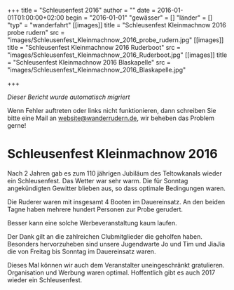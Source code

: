 +++
title = "Schleusenfest 2016"
author = ""
date = 2016-01-01T01:00:00+02:00
begin = "2016-01-01"
"gewässer" = []
"länder" = []
"typ" = "wanderfahrt"
[[images]]
title = "Schleusenfest Kleinmachnow 2016 probe rudern"
src = "images/Schleusenfest_Kleinmachnow_2016_probe_rudern.jpg"
[[images]]
title = "Schleusenfest Kleinmachnow 2016 Ruderboot"
src = "images/Schleusenfest_Kleinmachnow_2016_Ruderboot.jpg"
[[images]]
title = "Schleusenfest Kleinmachnow 2016 Blaskapelle"
src = "images/Schleusenfest_Kleinmachnow_2016_Blaskapelle.jpg"

+++


*Dieser Bericht wurde automatisch migriert*

Wenn Fehler auftreten oder links nicht funktionieren, dann schreiben Sie bitte eine Mail an website@wanderrudern.de, wir beheben das Problem gerne!



# Schleusenfest Kleinmachnow 2016


Nach 2 Jahren gab es zum 110 jährigen Jubiläum des Teltowkanals wieder ein Schleusenfest. Das Wetter war sehr warm. Die für Sonntag angekündigten Gewitter blieben aus, so dass optimale Bedingungen waren.

Die Ruderer waren mit insgesamt 4 Booten im Dauereinsatz. An den beiden Tagne haben mehrere hundert Personen zur Probe gerudert.

Besser kann eine solche Werbeveranstaltung kaum laufen.

Der Dank gilt an die zahlreichen Clubmitglieder die geholfen haben. Besonders hervorzuheben sind unsere Jugendwarte Jo und Tim und JiaJia die von Freitag bis Sonntag im Dauereinsatz waren.

Dieses Mal können wir auch dem Veranstalter uneingeschränkt gratulieren. Organisation und Werbung waren optimal. Hoffentlich gibt es auch 2017 wieder ein Schleusenfest.